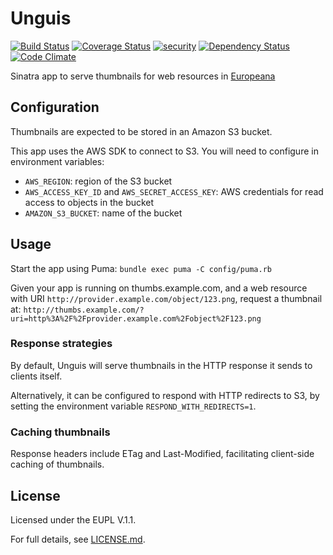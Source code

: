 # Unguis

[![Build Status](https://travis-ci.org/rwd/unguis.svg?branch=develop)](https://travis-ci.org/rwd/unguis) [![Coverage Status](https://coveralls.io/repos/github/rwd/unguis/badge.svg?branch=develop)](https://coveralls.io/github/rwd/unguis?branch=develop) [![security](https://hakiri.io/github/rwd/unguis/develop.svg)](https://hakiri.io/github/rwd/unguis/develop) [![Dependency Status](https://gemnasium.com/rwd/unguis.svg)](https://gemnasium.com/rwd/unguis) [![Code Climate](https://codeclimate.com/github/rwd/unguis/badges/gpa.svg)](https://codeclimate.com/github/codeclimate/codeclimate)

Sinatra app to serve thumbnails for web resources in [Europeana](http://www.europeana.eu/portal)

## Configuration

Thumbnails are expected to be stored in an Amazon S3 bucket.

This app uses the AWS SDK to connect to S3. You will need to configure in
environment variables:
* `AWS_REGION`: region of the S3 bucket
* `AWS_ACCESS_KEY_ID` and `AWS_SECRET_ACCESS_KEY`: AWS credentials for read 
  access to objects in the bucket
* `AMAZON_S3_BUCKET`: name of the bucket

## Usage

Start the app using Puma: `bundle exec puma -C config/puma.rb`

Given your app is running on thumbs.example.com, and a web resource with URI
`http://provider.example.com/object/123.png`, request a thumbnail at:
`http://thumbs.example.com/?uri=http%3A%2F%2Fprovider.example.com%2Fobject%2F123.png`

### Response strategies

By default, Unguis will serve thumbnails in the HTTP response it sends to clients
itself.

Alternatively, it can be configured to respond with HTTP redirects to S3, by
setting the environment variable `RESPOND_WITH_REDIRECTS=1`.

### Caching thumbnails

Response headers include ETag and Last-Modified, facilitating client-side caching
of thumbnails.

## License

Licensed under the EUPL V.1.1.

For full details, see [LICENSE.md](LICENSE.md).
